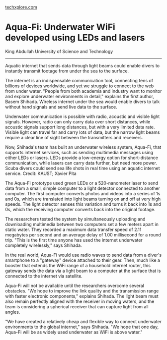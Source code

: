 [techxplore.com](https://techxplore.com/news/2020-06-aqua-fi-underwater-wifi-lasers.html)

# Aqua-Fi: Underwater WiFi developed using LEDs and lasers

King Abdullah University of Science and Technology

---

Aquatic internet that sends data through light beams could enable divers to instantly transmit footage from under the sea to the surface.

The internet is an indispensable communication tool, connecting tens of billions of devices worldwide, and yet we struggle to connect to the web from under water. "People from both academia and industry want to monitor and explore underwater environments in detail," explains the first author, Basem Shihada. Wireless internet under the sea would enable divers to talk without hand signals and send live data to the surface.

Underwater communication is possible with radio, acoustic and visible light signals. However, radio can only carry data over short distances, while acoustic signals support long distances, but with a very limited data rate. Visible light can travel far and carry lots of data, but the narrow light beams require a clear line of sight between the transmitters and receivers.

Now, Shihada's team has built an underwater wireless system, Aqua-Fi, that supports internet services, such as sending multimedia messages using either LEDs or lasers. LEDs provide a low-energy option for short-distance communication, while lasers can carry data further, but need more power.
Scuba divers could send sea life shots in real time using an aquatic internet service. Credit: KAUST; Xavier Pita

The Aqua-Fi prototype used green LEDs or a 520-nanometer laser to send data from a small, simple computer to a light detector connected to another computer. The first computer converts photos and videos into a series of 1s and 0s, which are translated into light beams turning on and off at very high speeds. The light detector senses this variation and turns it back into 1s and 0s, which the receiving computer converts back into the original footage.

The researchers tested the system by simultaneously uploading and downloading multimedia between two computers set a few meters apart in static water. They recorded a maximum data transfer speed of 2.11 megabytes per second and an average delay of 1.00 millisecond for a round trip. "This is the first time anyone has used the internet underwater completely wirelessly," says Shihada.

In the real world, Aqua-Fi would use radio waves to send data from a diver's smartphone to a "gateway" device attached to their gear. Then, much like a booster that extends the WiFi range of a household internet router, this gateway sends the data via a light beam to a computer at the surface that is connected to the internet via satellite.

Aqua-Fi will not be available until the researchers overcome several obstacles. "We hope to improve the link quality and the transmission range with faster electronic components," explains Shihada. The light beam must also remain perfectly aligned with the receiver in moving waters, and the team is considering a spherical receiver that can capture light from all angles.

"We have created a relatively cheap and flexible way to connect underwater environments to the global internet," says Shihada. "We hope that one day, Aqua-Fi will be as widely used underwater as WiFi is above water." 
